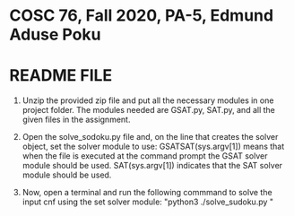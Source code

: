 # COSC 76, Fall 2020, PA-5, Edmund Aduse Poku
# README FILE
1) Unzip the provided zip file and put all the necessary modules in one project folder. The modules needed are GSAT.py, SAT.py, and all the given files in the assignment. 

2) Open the solve\_sodoku.py file and, on the line that creates the solver object, set the solver module to use: GSATSAT(sys.argv[1]) means that when the file is executed at the command prompt the GSAT solver module should be used. SAT(sys.argv[1]) indicates that the SAT solver module should be used.

3) Now, open a terminal and run the following commmand to solve the input cnf using the set solver module: "python3 ./solve_sudoku.py <name of cnf file to use>"

